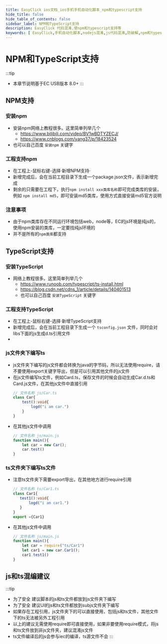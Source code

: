 ```yaml
---
title: EasyClick ios文档_ios手机手机自动化脚本_npm和typescript支持
hide_title: false
hide_table_of_contents: false
sidebar_label: NPM和TypeScript支持
description: EasyClick 代码混淆,使npm和typescript支持等
keywords: [ EasyClick,手机自动化脚本,nodejs混淆,js代码混淆,防破解,npm和typescript支持 ]
---
```


# NPM和TypeScript支持

:::tip
- 本章节说明基于EC USB版本 8.0+
:::

## NPM支持

### 安装npm

- 安装npm网络上教程很多。这里简单列举几个
    - https://www.bilibili.com/video/BV1wBDTYZECJ/
    - https://www.cnblogs.com/yang37/p/18423524
- 也可以自己百度 `安装npm` 关键字

### 工程支持npm

- 在工程上-鼠标右键-选择·新增NPM支持·
- 新增完成后，会在当前工程目录下生成一个package.json文件，表示新增完成
- 剩余的只需要在工程下，执行`npm install xxx类库名称`即可完成类库的安装，例如 `npm install md5`，即可安装md5类库，使用方式直接安装md5官方说明

### 注意事项

- 由于npm类库存在不同运行环境包括web，node等，EC的js环境是纯js的，使用npm安装的类库，一定要找纯js环境的
- 并不是所有的`npm类库`都支持

## TypeScript支持

### 安装TypeScript

- 网络上教程很多。这里简单列举几个
    - https://www.runoob.com/typescript/ts-install.html
    - https://blog.csdn.net/cdns_1/article/details/140401513
    - 也可以自己百度 `安装TypeScript` 关键字

### 工程支持TypeScript

- 在工程上-鼠标右键-选择·新增TypeScript支持
- 新增完成后，会在当前工程目录下生成一个 `tsconfig.json` 文件，同时会对libs下面的js生成d.ts引用文件
-

### js文件夹下编写ts

- js文件夹下编写的js文件都会转换为java的字节码，所以无法使用require，请不要使用export关键字导出，但是可以引用其他文件的js文件
- 在js文件编写ts文件，例如Card.ts，保存文件的时候会自动生成Car.d.ts和Card.js文件，在其他js文件中直接引用
  ```typescript showLineNumbers
  // 文件名称 js/Car.ts
  class Car{
      test():void{
          logd("i am car.")
      }
  }
  ```
- 在其他js文件中调用
  ```javascript showLineNumbers
  // 文件名称 js/main.js
  function main(){
      let car = new Car();
      car.test()
  }
  ```   

### ts文件夹下编写ts文件

- 注意ts文件夹下需要export导出，在其他地方进行require引用
   ```typescript showLineNumbers
  // 文件名称 ts/Car1.ts
  class Car1{
      test1():void{
          logd("i am car1.")
      }
  }
  export ={Car1}
  ```
- 在其他js文件中调用
  ```javascript showLineNumbers
  // 文件名称 js/main.js
  function main(){
      let car = require("ts/Car1")
      let car1 = new car.Car1();
      car1.test1()
  }
  ``` 

## js和ts混编建议

:::tip
- 为了安全 建议脚本的js和ts文件都放到js文件夹下编写
- 为了安全 建议UI的js和ts文件都放到subjs文件夹下编写
- 如果存在工程引用，js文件夹下的可以直接使用，包括js和ts文件，其他文件下的ts无法被另外工程引用
- 以上的建议无需使用require即可直接使用，如果非要使用require模式，将js和ts文件放到非js文件夹，建议混淆js文件
- ts文件编译后的js会参与iec的编译，ts源文件不会
:::
